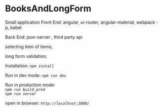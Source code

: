 # BooksAndLongForm
Small application 
Front End: angular, ui-router, angular-material, webpack -p, babel

Back End: json-server , third party api

  selecting item of items; 

  long form validation;
  
  Installation: _`npm install`_
  
  Run in dev mode: _`npm run dev`_
  
  Run in production mode:  
  _`npm run build_prod`_                  
  _`npm run server`_

open in browser: _`http://localhost:3000/`_
